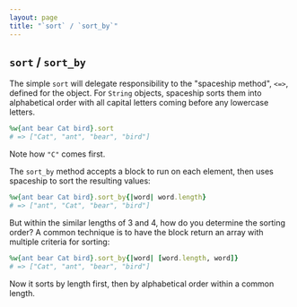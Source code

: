 ```yaml
---
layout: page
title: "`sort` / `sort_by`"
---
```


## `sort` / `sort_by`

The simple `sort` will delegate responsibility to the "spaceship method", `<=>`, defined for the object. For `String` objects, spaceship sorts them into alphabetical order with all capital letters coming before any lowercase letters.

```ruby
%w{ant bear Cat bird}.sort
# => ["Cat", "ant", "bear", "bird"] 
```

Note how `"C"` comes first.

The `sort_by` method accepts a block to run on each element, then uses spaceship to sort the resulting values:

```ruby
%w{ant bear Cat bird}.sort_by{|word| word.length}
# => ["ant", "Cat", "bear", "bird"]
```

But within the similar lengths of 3 and 4, how do you determine the sorting order? A common technique is to have the block return an array with multiple criteria for sorting:

```ruby
%w{ant bear Cat bird}.sort_by{|word| [word.length, word]}
# => ["Cat", "ant", "bear", "bird"]
```

Now it sorts by length first, then by alphabetical order within a common length.
